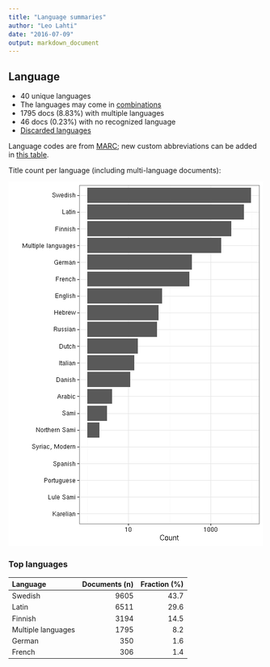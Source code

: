 ```yaml
---
title: "Language summaries"
author: "Leo Lahti"
date: "2016-07-09"
output: markdown_document
---
```


## Language

 * 40 unique languages
 * The languages may come in [combinations](output.tables/language_conversions.csv)
 * 1795 docs (8.83%) with multiple languages
 * 46 docs (0.23%) with no recognized language 
 * [Discarded languages](output.tables/language_discarded.csv)

Language codes are from [MARC](http://www.loc.gov/marc/languages/language_code.html); new custom abbreviations can be added in [this table](https://github.com/rOpenGov/bibliographica/blob/master/inst/extdata/language_abbreviations.csv).

Title count per language (including multi-language documents):

![plot of chunk summarylang](figure/summarylang-1.png)


### Top languages


|Language           | Documents (n)| Fraction (%)|
|:------------------|-------------:|------------:|
|Swedish            |          9605|         43.7|
|Latin              |          6511|         29.6|
|Finnish            |          3194|         14.5|
|Multiple languages |          1795|          8.2|
|German             |           350|          1.6|
|French             |           306|          1.4|

